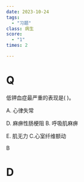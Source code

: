 ```yaml
---
date: 2023-10-24
tags:
  - "习题"
class: 病生
score:
  - "1"
times: 2

---
```



# Q
低钾血症最严重的表现是( )。

A. 心律失常

D. 麻痹性肠梗阻 B. 呼吸肌麻痹

E. 肌无力 C.心室纤维额动



B





# D